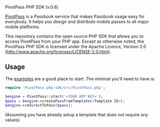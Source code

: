 PivotPass PHP SDK (v.0.6)

[PivotPass](https://www.pivot.bm) is a Passbook service that makes Passbook usage easy for everybody. It helps you design and distribute mobile passes to all major mobile platforms.

This repository contains the open source PHP SDK that allows you to
access PivotPass from your PHP app. Except as otherwise noted,
the PivotPass PHP SDK is licensed under the Apache Licence, Version 2.0
(http://www.apache.org/licenses/LICENSE-2.0.html).

Usage
-----

The [examples](examples/example.php) are a good place to start. The minimal you'll need to
have is:
```php
require 'PivotPass-php-sdk/src/PivotPass.php';

$engine = PivotPass::start('<YOUR APP KEY>');
$pass = $engine->createPassFromTemplate(<Template ID>);
$engine->redirectToPass($pass);
```
(Assuming you have already setup a template that does not require any values)